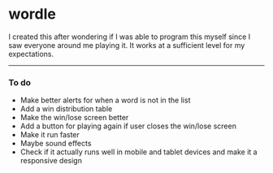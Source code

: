 # wordle
I created this after wondering if I was able to program this myself since I saw everyone around me playing it. It works at a sufficient level for my expectations.
***
### To do
* Make better alerts for when a word is not in the list
* Add a win distribution table
* Make the win/lose screen better
* Add a button for playing again if user closes the win/lose screen
* Make it run faster
* Maybe sound effects
* Check if it actually runs well in mobile and tablet devices and make it a responsive design
